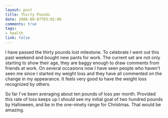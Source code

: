 ```yaml
--- 
layout: post
title: Thirty Pounds
date: 2006-09-07T03:02:00
comments: true
tags:
- health
link: false
---
```

I have passed the thirty pounds lost milestone. To celebrate I went out this past weekend and bought new pants for work. The current set are not only starting to show their age, they are baggy enough to draw comments from friends at work. On several occasions now I have seen people who haven't seen me since I started my weight loss and they have all commented on the change in my appearance. It feels very good to have the weight loss recognized by others.

So far I've been averaging about ten pounds of loss per month. Provided this rate of loss keeps up I should see my initial goal of two hundred pounds by Halloween, and be in the one-ninety range for Christmas. That would be amazing.
